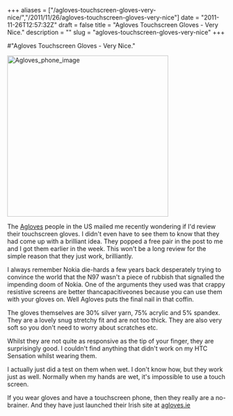 +++
aliases = ["/agloves-touchscreen-gloves-very-nice/","/2011/11/26/agloves-touchscreen-gloves-very-nice"]
date = "2011-11-26T12:57:32Z"
draft = false
title = "Agloves Touchscreen Gloves - Very Nice."
description = ""
slug = "agloves-touchscreen-gloves-very-nice"
+++

#"Agloves Touchscreen Gloves - Very Nice."


 <div class='p_embed p_image_embed'>
<img alt="Agloves_phone_image" height="370" src="http://getfile5.posterous.com/getfile/files.posterous.com/conoroneill/eGPGxG7Yqg7WbfuTHHyMeb1kjG7IDhdvBK86PC2BG9aQGHqxnYCWVNRSjy1Y/agloves_phone_image.jpg" width="370" />
</div>
<p>The <a href="http://www.agloves.com">Agloves</a> people in the US mailed me recently wondering if I&#39;d review their touchscreen gloves. I didn&#39;t even have to see them to know that they had come up with a brilliant idea. They popped a free pair in the post to me and I got them earlier in the week. This won&#39;t be a long review for the simple reason that they just work, brilliantly. </p><p /><div>I always remember Nokia die-hards a few years back desperately trying to convince the world that the N97 wasn&#39;t a piece of rubbish that signalled the impending doom of Nokia. One of the arguments they used was that crappy resistive screens are better thancapacitiveones because you can use them with your gloves on. Well Agloves puts the final nail in that coffin.</div> <p /><div>The gloves themselves are 30% silver yarn, 75% acrylic and 5% spandex. They are a lovely snug stretchy fit and are not too thick. They are also very soft so you don&#39;t need to worry about scratches etc.</div> <p /><div>Whilst they are not quite as responsive as the tip of your finger, they are surprisingly good. I couldn&#39;t find anything that didn&#39;t work on my HTC Sensation whilst wearing them.</div><p /> <div>I actually just did a test on them when wet. I don&#39;t know how, but they work just as well. Normally when my hands are wet, it&#39;s impossible to use a touch screen.</div><p /><div>If you wear gloves and have a touchscreen phone, then they really are a no-brainer. And they have just launched their Irish site at <a href="http://www.cwsdistribution.com/">agloves.ie</a></div>
 